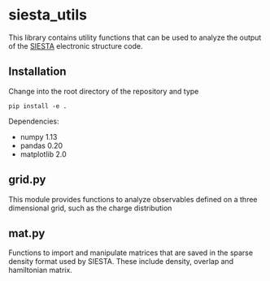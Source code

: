 # siesta_utils

This library contains utility functions that can be used to analyze the output of the 
[SIESTA](https://departments.icmab.es/leem/siesta/) electronic structure code.

## Installation

Change into the root directory of the repository and type 
```
pip install -e .
```
Dependencies:

* numpy 1.13
* pandas 0.20
* matplotlib 2.0

## grid.py 

This module provides functions to analyze observables defined on a three dimensional grid, such as the charge distribution

## mat.py

Functions to import and manipulate matrices that are saved in the sparse density format used by SIESTA. These include
density, overlap and hamiltonian matrix.
